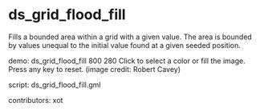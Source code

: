 ds_grid_flood_fill
==================

Fills a bounded area within a grid with a given value.
The area is bounded by values unequal to the initial
value found at a given seeded position.

demo: ds_grid_flood_fill 800 280
Click to select a color or fill the image. Press any key to reset. (image credit: Robert Cavey)

script: ds_grid_flood_fill.gml

contributors: xot
